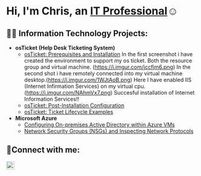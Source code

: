 
<h1>Hi, I'm Chris, an <a href="https://www.linkedin.com/in/chris-wyatt-39bb7814b/">IT Professional</a>☺</h1>

<h2>👨‍💻 Information Technology Projects:</h2>

- <b>osTicket (Help Desk Ticketing System)</b>
  - [osTicket: Prerequisites and Installation](https://i.imgur.com/6yIdE1j.png) In the first screenshot i have created the environment to support my os ticket. Both the resource group and virtual machine. (https://i.imgur.com/jccfjm6.png) In the second shot i have remotely connected into my virtual machine desktop.(https://i.imgur.com/1WJtAoB.png) Here I have enabled IIS (Internet Infirmation Services) on my virtual cpu.(https://i.imgur.com/NAhmVx7.png) Succesful installation of Internet Information Services!!
  - [osTicket: Post-Installation Configuration](https://www.youtube.com/watch?v=4kEQtECcO-U&pp=ygUpb3NUaWNrZXQ6IFBvc3QtSW5zdGFsbGF0aW9uIENvbmZpZ3VyYXRpb24%)
  - [osTicket: Ticket Lifecycle Examples](https://www.youtube.com/watch?v=1VjIhdIgM2k&pp=ygUjb3NUaWNrZXQ6IFRpY2tldCBMaWZlY3ljbGUgRXhhbXBsZXM%3D)
- <b>Microsoft Azure</b>
  - [Configuring On-premises Active Directory within Azure VMs](https://www.youtube.com/watch?v=lzHRxxSmQXc&pp=ygVAaG93IHRvIGRlcGxveSBvbiBwcmVtaXNlcyBhY3RpdmUgZGlyZWN0b3J5IHdpdGhpbiBhenVyZSBjb21wdXRlIA%3D%3D)
  - [Network Security Groups (NSGs) and Inspecting Network Protocols](https://www.youtube.com/watch?v=Mu_2UnOdVHM&pp=ygU_IEF6dXJlIFZpcnR1YWwgTWFjaGluZXMsIFdpcmVzaGFyaywgYW5kIE5ldHdvcmsgU2VjdXJpdHkgR3JvdXBz)

<h2>🤳Connect with me:</h2>

[<img align="left" alt="Josh | LinkedIn" width="22px" src="https://cdn.jsdelivr.net/npm/simple-icons@v3/icons/linkedin.svg" />][linkedin]

[linkedin]: https://www.linkedin.com/in/chris-wyatt-39bb7814b/
<!--
**maddoxw85/maddoxw85** is a ✨ _special_ ✨ repository because its `README.md` (this file) appears on your GitHub profile.

Here are some ideas to get you started:

- 🔭 I’m currently working on ... A+ certification
- 🌱 I’m currently learning ... More about the IT industry
- 👯 I’m looking to collaborate on ...
- 🤔 I’m looking for help with ...
- 💬 Ask me about ...
- 📫 How to reach me: ...
- 😄 Pronouns: ...
- ⚡ Fun fact: ...
-->
